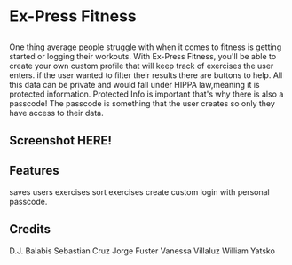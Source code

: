 # Ex-Press Fitness
##
One thing average people struggle with when it comes to fitness is getting started or logging their workouts. With Ex-Press Fitness, you'll be able to create your own custom profile that will keep track of exercises the user enters. if the user wanted to filter their results there are buttons to help. All this data can be private and would fall under HIPPA law,meaning it is protected information. Protected Info is important that's why there is also a passcode! The passcode is something that the user creates so only they have access to their data.

## Screenshot HERE!

## Features 
saves users exercises 
sort exercises 
create custom login with personal passcode.
## Credits 

D.J. Balabis
Sebastian Cruz 
Jorge Fuster
Vanessa Villaluz
William Yatsko